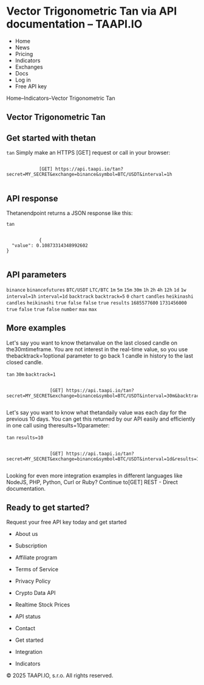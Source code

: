# Vector Trigonometric Tan via API documentation – TAAPI.IO

- Home
- News
- Pricing
- Indicators
- Exchanges
- Docs
- Log in
- Free API key

Home–Indicators–Vector Trigonometric Tan


## Vector Trigonometric Tan

## Get started with thetan
`tan` Simply make an HTTPS [GET] request or call in your browser:


```

			[GET] https://api.taapi.io/tan?secret=MY_SECRET&exchange=binance&symbol=BTC/USDT&interval=1h
		
```

## API response
Thetanendpoint returns a JSON response like this:

`tan` 
```

			{
  "value": 0.10873314348992602
}
		
```

## API parameters
`binance` `binancefutures` `BTC/USDT` `LTC/BTC` `1m` `5m` `15m` `30m` `1h` `2h` `4h` `12h` `1d` `1w` `interval=1h` `interval=1d` `backtrack` `backtrack=5` `0` `chart` `candles` `heikinashi` `candles` `heikinashi` `true` `false` `false` `true` `results` `1685577600` `1731456000` `true` `false` `true` `false` `number` `max` `max` 
## More examples
Let's say you want to know thetanvalue on the last closed candle on the30mtimeframe. You are not interest in the real-time value, so you use thebacktrack=1optional parameter to go back 1 candle in history to the last closed candle.

`tan` `30m` `backtrack=1` 
```

				[GET] https://api.taapi.io/tan?secret=MY_SECRET&exchange=binance&symbol=BTC/USDT&interval=30m&backtrack=1
			
```
Let's say you want to know what thetandaily value was each day for the previous 10 days. You can get this returned by our API easily and efficiently in one call using theresults=10parameter:

`tan` `results=10` 
```

				[GET] https://api.taapi.io/tan?secret=MY_SECRET&exchange=binance&symbol=BTC/USDT&interval=1d&results=10
			
```
Looking for even more integration examples in different languages like NodeJS, PHP, Python, Curl or Ruby? Continue to[GET] REST - Direct documentation.


## Ready to get started?
Request your free API key today and get started

- About us
- Subscription
- Affiliate program
- Terms of Service
- Privacy Policy
- Crypto Data API
- Realtime Stock Prices
- API status
- Contact

- Get started
- Integration
- Indicators

© 2025 TAAPI.IO, s.r.o. All rights reserved.

